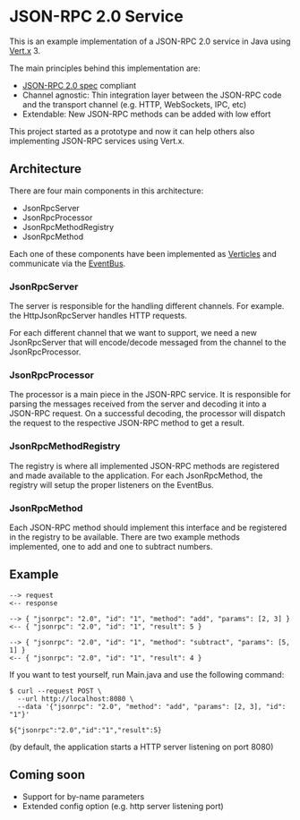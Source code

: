 # JSON-RPC 2.0 Service

This is an example implementation of a JSON-RPC 2.0 service in Java using 
[Vert.x](https://vertx.io/) 3.

The main principles behind this implementation are:
- [JSON-RPC 2.0 spec](https://www.jsonrpc.org/specification) compliant
- Channel agnostic: Thin integration layer between the JSON-RPC code and the transport channel 
(e.g. HTTP, WebSockets, IPC, etc)
- Extendable: New JSON-RPC methods can be added with low effort

This project started as a prototype and now it can help others also implementing JSON-RPC services 
using Vert.x.

## Architecture
There are four main components in this architecture: 
- JsonRpcServer
- JsonRpcProcessor
- JsonRpcMethodRegistry
- JsonRpcMethod

Each one of these components have been implemented as 
[Verticles](https://vertx.io/docs/vertx-core/java/#_verticles) and communicate via the 
[EventBus](https://vertx.io/docs/vertx-core/java/#_verticles).

### JsonRpcServer
The server is responsible for the handling different channels. For example. the HttpJsonRpcServer 
handles HTTP requests.

For each different channel that we want to support, we need a new JsonRpcServer that will 
encode/decode messaged from the channel to the JsonRpcProcessor.

### JsonRpcProcessor
The processor is a main piece in the JSON-RPC service. It is responsible for parsing the messages 
received from the server and decoding it into a JSON-RPC request. On a successful decoding, the 
processor will dispatch the request to the respective JSON-RPC method to get a result.

### JsonRpcMethodRegistry
The registry is where all implemented JSON-RPC methods are registered and made available to the
application. For each JsonRpcMethod, the registry will setup the proper listeners on the EventBus.

### JsonRpcMethod
Each JSON-RPC method should implement this interface and be registered in the registry to be available.
There are two example methods implemented, one to add and one to subtract numbers.

## Example
```
--> request
<-- response

--> { "jsonrpc": "2.0", "id": "1", "method": "add", "params": [2, 3] }
<-- { "jsonrpc": "2.0", "id": "1", "result": 5 }

--> { "jsonrpc": "2.0", "id": "1", "method": "subtract", "params": [5, 1] }
<-- { "jsonrpc": "2.0", "id": "1", "result": 4 }
```

If you want to test yourself, run Main.java and use the following command:
```
$ curl --request POST \
  --url http://localhost:8080 \
  --data '{"jsonrpc": "2.0", "method": "add", "params": [2, 3], "id": "1"}'

${"jsonrpc":"2.0","id":"1","result":5}
```
(by default, the application starts a HTTP server listening on port 8080)

## Coming soon
- Support for by-name parameters
- Extended config option (e.g. http server listening port)